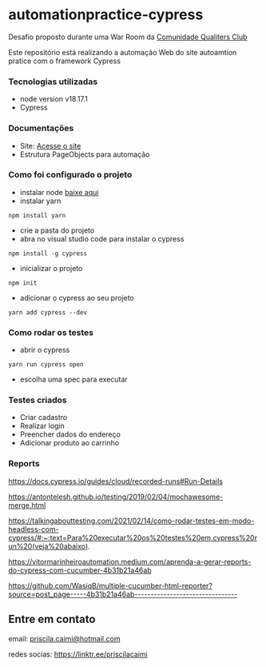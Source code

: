 # automationpractice-cypress

Desafio proposto durante uma War Room da [Comunidade Qualiters Club](qualitersclub.com)

Este repositório está realizando a automação Web do site autoamtion pratice com o framework Cypress 

### Tecnologias utilizadas
- node version v18.17.1
- Cypress

### Documentações 

- Site: [Acesse o site](http://www.automationpractice.pl/index.php)
- Estrutura PageObjects para automação

### Como foi configurado o projeto


- instalar node [baixe aqui](https://nodejs.org/en/download) 
- instalar yarn
``` 
npm install yarn
```
- crie a pasta do projeto
- abra no visual studio code para instalar o cypress
```
npm install -g cypress
```
- inicializar o projeto
```
npm init
```
- adicionar o cypress ao seu projeto
```
yarn add cypress --dev
```


### Como rodar os testes 

- abrir o cypress

```
yarn run cypress open
```

- escolha uma spec para executar

### Testes criados

- Criar cadastro
- Realizar login
- Preencher dados do endereço
- Adicionar produto ao carrinho


### Reports
https://docs.cypress.io/guides/cloud/recorded-runs#Run-Details 

https://antontelesh.github.io/testing/2019/02/04/mochawesome-merge.html

https://talkingabouttesting.com/2021/02/14/como-rodar-testes-em-modo-headless-com-cypress/#:~:text=Para%20executar%20os%20testes%20em,cypress%20run%20(veja%20abaixo).

https://vitormarinheiroautomation.medium.com/aprenda-a-gerar-reports-do-cypress-com-cucumber-4b31b21a46ab

https://github.com/WasiqB/multiple-cucumber-html-reporter?source=post_page-----4b31b21a46ab--------------------------------

## Entre em contato 

email: priscila.caimi@hotmail.com

redes socias: https://linktr.ee/priscilacaimi